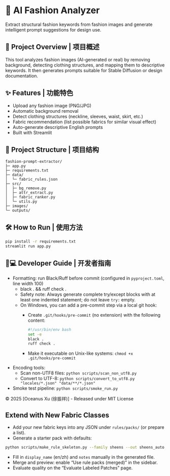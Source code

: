 # 👗 AI Fashion Analyzer
Extract structural fashion keywords from fashion images and generate intelligent prompt suggestions for design use.

## 🌟 Project Overview | 项目概述
This tool analyzes fashion images (AI-generated or real) by removing background, detecting clothing structures, 
and mapping them to descriptive keywords. It then generates prompts suitable for Stable Diffusion or design documentation.

## ✨ Features | 功能特色
- Upload any fashion image (PNG/JPG)
- Automatic background removal
- Detect clothing structures (neckline, sleeves, waist, skirt, etc.)
- Fabric recommendation (list possible fabrics for similar visual effect)
- Auto-generate descriptive English prompts
- Built with Streamlit

## 📂 Project Structure | 项目结构
```text
fashion-prompt-extractor/
├─ app.py
├─ requirements.txt
├─ data/
│  └─ fabric_rules.json
├─ src/
│  ├─ bg_remove.py
│  ├─ attr_extract.py
│  ├─ fabric_ranker.py
│  └─ utils.py
├─ images/
└─ outputs/
```

## 🛠️ How to Run | 使用方法
```bash
pip install -r requirements.txt
streamlit run app.py
```

## 👨💻 Developer Guide | 开发者指南
- Formatting: run Black/Ruff before commit (configured in `pyproject.toml`, line width 100)
  - black . && ruff check .
  - Safety note: Always generate complete try/except blocks with at least one indented statement; do not leave `try:` empty.
  - On Windows, you can add a pre-commit step via a local git hook:
    - Create `.git/hooks/pre-commit` (no extension) with the following content:
      
      ```bash
      #!/usr/bin/env bash
      set -e
      black .
      ruff check .
      ```
      
    - Make it executable on Unix-like systems: `chmod +x .git/hooks/pre-commit`
- Encoding tools:
  - Scan non-UTF8 files: `python scripts/scan_non_utf8.py`
  - Convert to UTF-8: `python scripts/convert_to_utf8.py "locales/*.json" "data/**/*.json"`
 - Smoke test pipeline: `python scripts/smoke_run.py`

© 2025 [Oceanus Xu (徐振祥)] - Released under MIT License

## Extend with New Fabric Classes

- Add your new fabric keys into any JSON under `rules/packs/` (or prepare a list).
- Generate a starter pack with defaults:

```bash
python scripts/make_rule_skeleton.py --family sheens --out sheens_auto.json
```

- Fill in `display_name` (en/zh) and `notes` manually in the generated file.
- Merge and preview: enable “Use rule packs (merged)” in the sidebar.
- Evaluate quality on the “Evaluate Labeled Patches” page.
